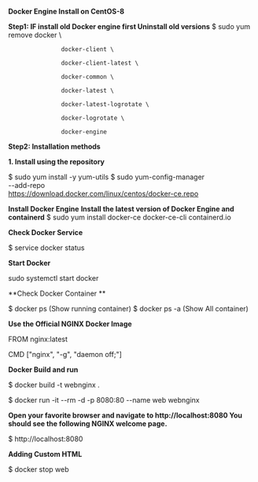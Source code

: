 **Docker Engine Install on CentOS-8**

**Step1: IF install old Docker engine first Uninstall old versions**
$ sudo yum remove docker \

                   docker-client \
                   
                   docker-client-latest \
                   
                   docker-common \
                   
                   docker-latest \
                   
                   docker-latest-logrotate \
                   
                   docker-logrotate \
                   
                   docker-engine

**Step2: Installation methods**

   **1. Install using the repository**

$ sudo yum install -y yum-utils
$ sudo yum-config-manager \
    --add-repo \
    https://download.docker.com/linux/centos/docker-ce.repo

**Install Docker Engine**
**Install the latest version of Docker Engine and containerd**
$ sudo yum install docker-ce docker-ce-cli containerd.io

**Check Docker Service**

$ service docker status


**Start Docker**

sudo systemctl start docker

**Check Docker Container **

$ docker ps  (Show running container)
$ docker ps -a  (Show All container)

**Use the Official NGINX Docker Image**

FROM nginx:latest

CMD ["nginx", "-g", "daemon off;"]

**Docker Build and run**

$ docker build -t webnginx .

$ docker run -it --rm -d -p 8080:80 --name web webnginx

**Open your favorite browser and navigate to http://localhost:8080   You should see the following NGINX welcome page.**

$ http://localhost:8080

**Adding Custom HTML**

$ docker stop web


